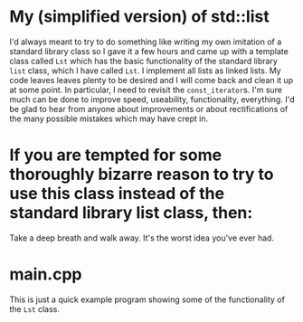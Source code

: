 # My (simplified version) of std::list 
I'd always meant to try to do something like writing my own imitation of a standard library class so I gave it a few hours and came up 
with a template class called `Lst` which has the basic functionality of the standard library `list` class, which I have called `Lst`. I implement all lists as 
linked lists. My code leaves leaves plenty to be desired and I will come back and clean it up at some point. In particular, I need to 
revisit the `const_iterator`s. I'm sure much can be done to improve speed, useability, functionality, everything. I'd be glad to hear from anyone about improvements or about rectifications of the many possible mistakes which may have crept in.

# If you are tempted for some thoroughly bizarre reason to try to use this class instead of the standard library list class, then:
Take a deep breath and walk away. It's the worst idea you've ever had. 

# main.cpp 
This is just a quick example program showing some of the functionality of the `Lst` class.